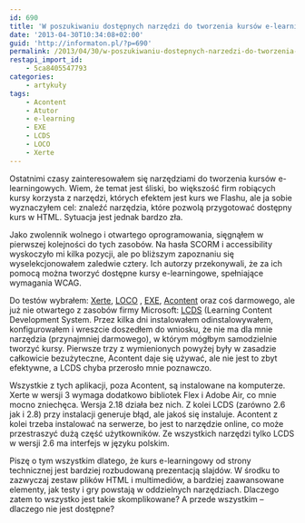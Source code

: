 ```yaml
---
id: 690
title: 'W poszukiwaniu dostępnych narzędzi do tworzenia kursów e-learningowych'
date: '2013-04-30T10:34:08+02:00'
guid: 'http://informaton.pl/?p=690'
permalink: /2013/04/30/w-poszukiwaniu-dostepnych-narzedzi-do-tworzenia-kursw-e-learningowych/
restapi_import_id:
    - 5ca8405547793
categories:
    - artykuły
tags:
    - Acontent
    - Atutor
    - e-learning
    - EXE
    - LCDS
    - LOCO
    - Xerte
---
```


Ostatnimi czasy zainteresowałem się narzędziami do tworzenia kursów e-learningowych. Wiem, że temat jest śliski, bo większość firm robiących kursy korzysta z narzędzi, których efektem jest kurs we Flashu, ale ja sobie wyznaczyłem cel: znaleźć narzędzia, które pozwolą przygotować dostępny kurs w HTML. Sytuacja jest jednak bardzo zła.

Jako zwolennik wolnego i otwartego oprogramowania, sięgnąłem w pierwszej kolejności do tych zasobów. Na hasła SCORM i accessibility wyskoczyło mi kilka pozycji, ale po bliższym zapoznaniu się wyselekcjonowałem zaledwie cztery. Ich autorzy przekonywali, że za ich pomocą można tworzyć dostępne kursy e-learningowe, spełniające wymagania WCAG.

Do testów wybrałem: [Xerte](http://wiki.xerte.net), [LOCO](http://e-standards.flexiblelearning.net.au/research/emerging_technology_trials/2012/loco_embedding.php) , [EXE](http://exelearning.org/wiki), [Acontent](https://atutor.ca/acontent/) oraz coś darmowego, ale już nie otwartego z zasobów firmy Microsoft: [LCDS](http://www.microsoft.com/learning/en/us/lcds-tool.aspx) (Learning Content Development System. Przez kilka dni instalowałem odinstalowywałem, konfigurowałem i wreszcie doszedłem do wniosku, że nie ma dla mnie narzędzia (przynajmniej darmowego), w którym mógłbym samodzielnie tworzyć kursy. Pierwsze trzy z wymienionych powyżej były w zasadzie całkowicie bezużyteczne, Acontent daje się używać, ale nie jest to zbyt efektywne, a LCDS chyba przerosło mnie poznawczo.

Wszystkie z tych aplikacji, poza Acontent, są instalowane na komputerze. Xerte w wersji 3 wymaga dodatkowo bibliotek Flex i Adobe Air, co mnie mocno zniechęca. Wersja 2.18 działa bez nich. Z kolei LCDS (zarówno 2.6 jak i 2.8) przy instalacji generuje błąd, ale jakoś się instaluje. Acontent z kolei trzeba instalować na serwerze, bo jest to narzędzie online, co może przestraszyć dużą część użytkowników. Ze wszystkich narzędzi tylko LCDS w wersji 2.6 ma interfejs w języku polskim.

Piszę o tym wszystkim dlatego, że kurs e-learningowy od strony technicznej jest bardziej rozbudowaną prezentacją slajdów. W środku to zazwyczaj zestaw plików HTML i multimediów, a bardziej zaawansowane elementy, jak testy i gry powstają w oddzielnych narzędziach. Dlaczego zatem to wszystko jest takie skomplikowane? A przede wszystkim – dlaczego nie jest dostępne?
